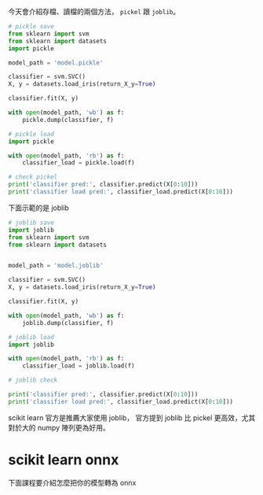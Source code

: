 <script src="https://cdn.mathjax.org/mathjax/latest/MathJax.js?config=TeX-AMS-MML_HTMLorMML" type="text/javascript"></script>
<script type="text/x-mathjax-config">
MathJax.Hub.Config({
    tex2jax: {
    inlineMath: [ ["$","$"], ["\(","\)"] ],
    processEscapes: true
    }
});
</script>



今天會介紹存檔、讀檔的兩個方法， ```pickel``` 跟 ```joblib```。



```python 
# pickle save
from sklearn import svm
from sklearn import datasets
import pickle

model_path = 'model.pickle'

classifier = svm.SVC()
X, y = datasets.load_iris(return_X_y=True)

classifier.fit(X, y)

with open(model_path, 'wb') as f:
    pickle.dump(classifier, f)


```


```python 
# pickle load
import pickle

with open(model_path, 'rb') as f:
    classifier_load = pickle.load(f)


```


```python 
# check pickel
print('classifier pred:', classifier.predict(X[0:10]))
print('classifier load pred:', classifier_load.predict(X[0:10]))

```


下面示範的是 joblib



```python 
# joblib save
import joblib
from sklearn import svm
from sklearn import datasets


model_path = 'model.joblib'

classifier = svm.SVC()
X, y = datasets.load_iris(return_X_y=True)

classifier.fit(X, y)

with open(model_path, 'wb') as f:
    joblib.dump(classifier, f)


```


```python 
# joblib load
import joblib

with open(model_path, 'rb') as f:
    classifier_load = joblib.load(f)

```


```python 
# joblib check

print('classifier pred:', classifier.predict(X[0:10]))
print('classifier load pred:', classifier_load.predict(X[0:10]))

```


scikit learn 官方是推薦大家使用 joblib，
官方提到 joblib 比 pickel 更高效，尤其對於大的 numpy 陣列更為好用。




# scikit learn onnx

下面課程要介紹怎麼把你的模型轉為 onnx


